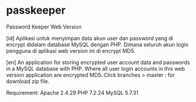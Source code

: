 # passkeeper
Password Keeper Web Version

[id] Aplikasi untuk menyimpan data akun user dan password yang di encrypt didalam database MySQL dengan PHP. Dimana seluruh akun login pengguna di aplikasi web version ini di encrypt MD5.

[en] An application for storing encrypted user account data and passwords in a MySQL database with PHP. Where all user login accounts in this web version application are encrypted MD5. Click branches > master : for download zip file.

Requirement:
Apache 2.4.29
PHP 7.2.24
MySQL 5.7.31
